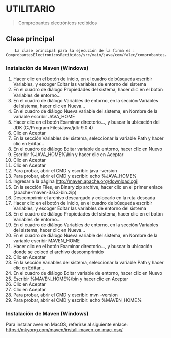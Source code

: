 # UTILITARIO

> Comprobantes electrónicos recibidos

## Clase principal

```
	La clase principal para la ejecución de la firma es : ComprobantesElectronicosRecibidos/src/main/java/com/falec/comprobantes/recibidos/Principal.java
```

### Instalación de Maven (Windows)

1. Hacer clic en el botón de inicio, en el cuadro de búsqueda escribir Variables, y escoger Editar las variables de entorno del sistema
2. En el cuadro de diálogo Propiedades del sistema, hacer clic en el botón Variables de entorno...
3. En el cuadro de diálogo Variables de entorno, en la sección Variables del sistema, hacer clic en Nueva...
4. En el cuadro de diálogo Nueva variable del sistema, en Nombre de la variable escribir JAVA_HOME
5. Hacer clic en el botón Examinar directorio..., y buscar la ubicación del JDK (C:/Program Files/Java/jdk-9.0.4)
6. Clic en Aceptar
7. En la sección Variables del sistema, seleccionar la variable Path y hacer clic en Editar...
8. En el cuadro de diálogo Editar variable de entorno, hacer clic en Nuevo
9. Escribir %JAVA_HOME%\bin y hacer clic en Aceptar
10. Clic en Aceptar
11. Clic en Aceptar
12. Para probar, abrir el CMD y escribir: java -version
13. Para probar, abrir el CMD y escribir: echo %JAVA_HOME%
14. Ingresar a la página http://maven.apache.org/download.cgi
15. En la sección Files, en Binary zip archive, hacer clic en el primer enlace (apache-maven-3.6.3-bin.zip)
16. Descomprimir el archivo descargado y colocarlo en la ruta deseada
17. Hacer clic en el botón de inicio, en el cuadro de búsqueda escribir Variables, y escoger Editar las variables de entorno del sistema
18. En el cuadro de diálogo Propiedades del sistema, hacer clic en el botón Variables de entorno...
19. En el cuadro de diálogo Variables de entorno, en la sección Variables del sistema, hacer clic en Nueva...
20. En el cuadro de diálogo Nueva variable del sistema, en Nombre de la variable escribir MAVEN_HOME
21. Hacer clic en el botón Examinar directorio..., y buscar la ubicación donde se colocó el archivo descomprimido
22. Clic en Aceptar
23. En la sección Variables del sistema, seleccionar la variable Path y hacer clic en Editar...
24. En el cuadro de diálogo Editar variable de entorno, hacer clic en Nuevo
25. Escribir %MAVEN_HOME%\bin y hacer clic en Aceptar
26. Clic en Aceptar
27. Clic en Aceptar
28. Para probar, abrir el CMD y escribir: mvn –version
29. Para probar, abrir el CMD y escribir: echo %MAVEN_HOME%

### Instalación de Maven (Windows)

Para instalar aven en MacOS, referirse al siguiente enlace:
https://mkyong.com/maven/install-maven-on-mac-osx/